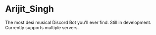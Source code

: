 # Arijit_Singh

The most desi musical Discord Bot you'll ever find. Still in development. Currently supports multiple servers.
